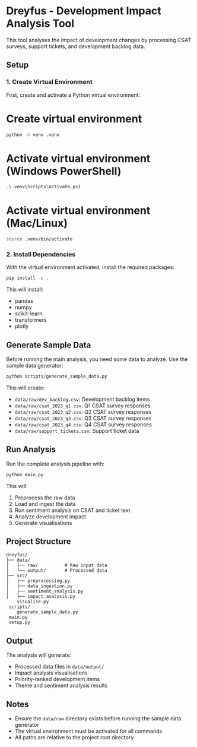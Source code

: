 # Dreyfus - Development Impact Analysis Tool

This tool analyses the impact of development changes by processing CSAT surveys, support tickets, and development backlog data.

## Setup

### 1. Create Virtual Environment

First, create and activate a Python virtual environment:


# Create virtual environment
```bash
python -m venv .venv
```

# Activate virtual environment (Windows PowerShell)
```bash
.\.venv\Scripts\Activate.ps1
```

# Activate virtual environment (Mac/Linux)
```bash
source .venv/bin/activate
```

### 2. Install Dependencies

With the virtual environment activated, install the required packages:

```bash
pip install -e .
```

This will install:
- pandas
- numpy
- scikit-learn
- transformers
- plotly

## Generate Sample Data

Before running the main analysis, you need some data to analyze. Use the sample data generator:

```bash
python scripts/generate_sample_data.py
```

This will create:
- `data/raw/dev_backlog.csv`: Development backlog items
- `data/raw/csat_2023_q1.csv`: Q1 CSAT survey responses
- `data/raw/csat_2023_q2.csv`: Q2 CSAT survey responses
- `data/raw/csat_2023_q3.csv`: Q3 CSAT survey responses
- `data/raw/csat_2023_q4.csv`: Q4 CSAT survey responses
- `data/raw/support_tickets.csv`: Support ticket data

## Run Analysis

Run the complete analysis pipeline with:

```bash
python main.py
```

This will:
1. Preprocess the raw data
2. Load and ingest the data
3. Run sentiment analysis on CSAT and ticket text
4. Analyze development impact
5. Generate visualisations

## Project Structure

```
dreyfus/
├── data/
│   ├── raw/          # Raw input data
│   └── output/       # Processed data
├── src/
│   ├── preprocessing.py
│   ├── data_ingestion.py
│   ├── sentiment_analysis.py
│   ├── impact_analysis.py
    visualise.py
 scripts/
    generate_sample_data.py
 main.py
 setup.py
```

## Output

The analysis will generate:
- Processed data files in `data/output/`
- Impact analysis visualisations
- Priority-ranked development items
- Theme and sentiment analysis results

## Notes

- Ensure the `data/raw` directory exists before running the sample data generator
- The virtual environment must be activated for all commands
- All paths are relative to the project root directory
